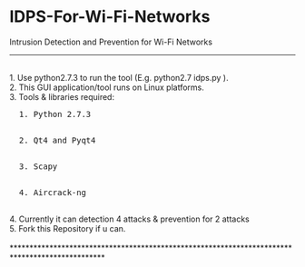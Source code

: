 # IDPS-For-Wi-Fi-Networks
Intrusion Detection and Prevention for Wi-Fi Networks




***********************************************************************************************
</br>
1. Use python2.7.3 to run the tool (E.g.  python2.7 idps.py ). </br>
2. This GUI application/tool runs on Linux platforms. </br>
3. Tools & libraries required: </br>
        <pre>  1. Python 2.7.3 </br> </pre>
        <pre>  2. Qt4 and Pyqt4 </br> </pre>
        <pre>  3. Scapy </br> </pre>
        <pre>  4. Aircrack-ng </br> </pre>
4. Currently it can detection 4 attacks & prevention for 2 attacks </br>
5. Fork this Repository if u can. </br>
</br>
***********************************************************************************************
